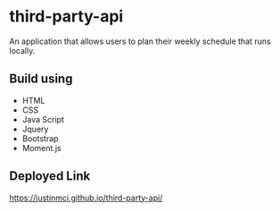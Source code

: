 # third-party-api

An application that allows users to plan their weekly schedule that runs locally.


## Build using

* HTML
* CSS
* Java Script
* Jquery
* Bootstrap
* Moment.js

## Deployed Link

https://justinmci.github.io/third-party-api/